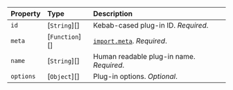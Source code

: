 | Property | Type | Description |
| :------- | :--- | :---------- |
| `id` | [`String`][] | Kebab-cased plug-in ID. _Required_. |
| `meta` | [`Function`][] | [`import.meta`][]. _Required_. |
| `name` | [`String`][] | Human readable plug-in name. _Required_. |
| `options` | [`Object`][] | Plug-in options. _Optional_. |

[`import.meta`]: https://developer.mozilla.org/en-US/docs/Web/JavaScript/Reference/Operators/import.meta
